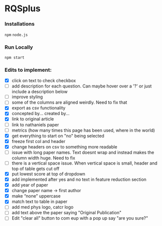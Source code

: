 # RQSplus

### Installations

`npm`
`node.js`

### Run Locally

`npm start`

### Edits to implement:

- [x] click on text to check checkbox
- [ ] add description for each question. Can maybe hover over a '?' or just include a description below
- [ ] improve styling
- [ ] some of the columns are aligned weirdly. Need to fix that
- [x] export as csv functionality
- [x] concepted by... created by...
- [x] link to original article
- [ ] link to nathaniels paper
- [ ] metrics (how many times this page has been used, where in the world)
- [x] get everything to start on "no" being selected
- [X] freeze first col and header
- [X] change headers on csv to something more readable
- [ ] issue with long paper names. Text doesnt wrap and instead makes the column width huge. Need to fix
- [ ] there is a vertical space issue. When vertical space is small, header and top of table gets cut off
- [x] put lowest score at top of dropdown
- [x]  add implemented after yes and no text in feature reduction section
- [x]  add year of paper
- [x]  change paper name → first author
- [x]  make “none” uppercase
- [x]  match text to table in paper
- [ ]  add med phys logo, catcr logo
- [ ]  add text above the paper saying "Original Publication"
- [ ]  Edit "clear all" button to com eup with a pop up say "are you sure?"
